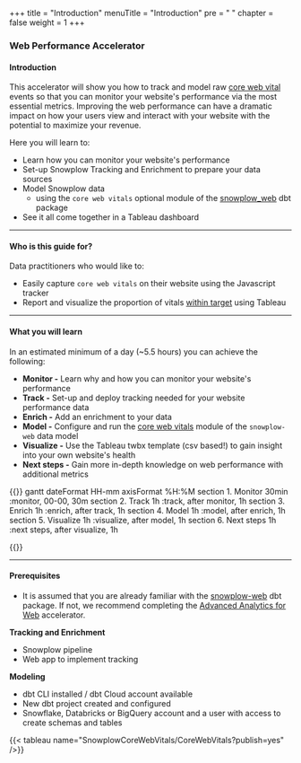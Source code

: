 +++
title = "Introduction"
menuTitle = "Introduction"
pre = "<i class='fas fa-rocket'></i> "
chapter = false
weight = 1
+++

### Web Performance Accelerator

#### Introduction

This accelerator will show you how to track and model raw [core web vital](https://web.dev/vitals/) events so that you can monitor your website's performance via the most essential metrics. Improving the web performance can have a dramatic impact on how your users view and interact with your website with the potential to maximize your revenue.

Here you will learn to:

- Learn how you can monitor your website's performance
- Set-up Snowplow Tracking and Enrichment to prepare your data sources
- Model Snowplow data
    - using the `core web vitals` optional module of the [snowplow_web](https://hub.getdbt.com/snowplow/snowplow_web/latest/) dbt package
- See it all come together in a Tableau dashboard
***

#### Who is this guide for?

Data practitioners who would like to:
- Easily capture `core web vitals` on their website using the Javascript tracker
- Report and visualize the proportion of vitals [within target](https://web.dev/vitals/#core-web-vitals) using Tableau

***

#### What you will learn

In an estimated minimum of a day (~5.5 hours) you can achieve the following:

- **Monitor -** Learn why and how you can monitor your website's performance
- **Track -** Set-up and deploy tracking needed for your website performance data
- **Enrich -** Add an enrichment to your data
- **Model -** Configure and run the [core web vitals](https://docs.snowplow.io/docs/modeling-your-data/modeling-your-data-with-dbt/dbt-models/dbt-web-data-model//core-web-vitals-module/) module of the `snowplow-web` data model
- **Visualize -** Use the Tableau twbx template (csv based!) to gain insight into your own website's health
- **Next steps -** Gain more in-depth knowledge on web performance with additional metrics


{{<mermaid>}}
gantt
dateFormat HH-mm
axisFormat %H:%M
section 1. Monitor
30min :monitor, 00-00, 30m
section 2. Track
1h :track, after monitor, 1h
section 3. Enrich
1h :enrich, after track, 1h
section 4. Model
1h :model, after enrich, 1h
section 5. Visualize
1h :visualize, after model, 1h
section 6. Next steps
1h :next steps, after visualize, 1h

{{</mermaid >}}

***

#### Prerequisites

- It is assumed that you are already familiar with the [snowplow-web](https://hub.getdbt.com/snowplow/snowplow_web/latest/) dbt package. If not, we recommend completing the [Advanced Analytics for Web](https://docs.snowplow.io/accelerators/web) accelerator.

**Tracking and Enrichment**
- Snowplow pipeline
- Web app to implement tracking

**Modeling**
- dbt CLI installed / dbt Cloud account available
- New dbt project created and configured
- Snowflake, Databricks or BigQuery account and a user with access to create schemas and tables

{{< tableau name="SnowplowCoreWebVitals/CoreWebVitals?publish=yes" />}}
